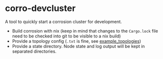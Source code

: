 # corro-devcluster

A tool to quickly start a corrosion cluster for development.

- Build corrosion with nix (keep in mind that changes to the
  `Cargo.lock` file need to be checked into git to be visible to a nix
  build)
- Provide a topology config (`.txt` is fine, see
  [example_topologies](example_topologies/))
- Provide a state directory.  Node state and log output will be kept
  in separated directories.
